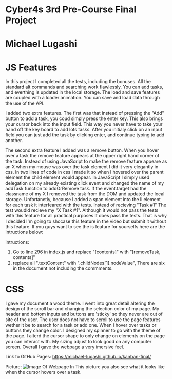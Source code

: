 # Cyber4s 3rd Pre-Course Final Project
# Michael Lugashi


# JS Features

In this project I completed all the tests, including the bonuses. All the standard alt commands and searching work flawlessly. You can add tasks, and everthing is updated in the local storage. The load and save features are coupled with a loader animation. You can save and load data through the use of the API.

I added two extra features. The first was that instead of pressing the "Add" button to add a task, you coud simply press the enter key. This also brings your cursor back into the input field. This way you never have to take your hand off the key board to add lots tasks. After you initialy click on an input field you can just add the task by clicking enter, and continue typing to add another.

The second extra feature I added was a remove button. When you hover over a task the remove feature appears at the upper right hand corner of the task. Instead of using JavaScript to make the remove feature appeare as an X when my mouse was over the task element I did it very elegantly in css. In two lines of code in css I made it so when I hovered over the parent element the child element would appear. In JavaScript I simply used delegation on my already existing click event and changed the name of my addTask function to addOrRemove task. If the event.target had the classname of my X I removed the task from the DOM and updated the local storage. Unfortanetly, because I added a span element into the li element for each task it interfeared with the tests. Instead of recieving "Task #1" The test woudld recieve my "X Task #1". Although it would not pass the tests with this feature for all practical purposes It does pass the tests. That is why I decided I'm going to shocase this feature in the video but submit it without this feature. If you guys want to see the is feature for yourselfs here are the intructions below:

intructions: 
1. Go to line 296 in index.js and replace "[contents]" with "[removeTask, contents]"
2. replace all ".textContent" with ".childNodes[1].nodeValue", There are six in the document not including the commments.


# CSS

I gave my document a wood theme. I went into great detail altering the design of the scroll bar and changing the selection color of my page. My header and bottom inputs and buttons are 'sticky' so they never are out of site of the user. The user does not have to scroll to use the page features wether it be to search for a task or add one. When I hover over tasks or buttons they change color. I designed my spinner to go with the theme of the page. I alterd the cursor shape to only change on elements on the page you can interact with. My sizing adjust to look good on any computer screen. Overall I gave the webpage a very imersive feel.


Link to GitHub Pages: https://michael-lugashi.github.io/kanban-final/

Picture:
![Image Of Webpage](./images/image-of-webpage.png)
In This picture you also see what it looks like when the cursor hovers over a task.

